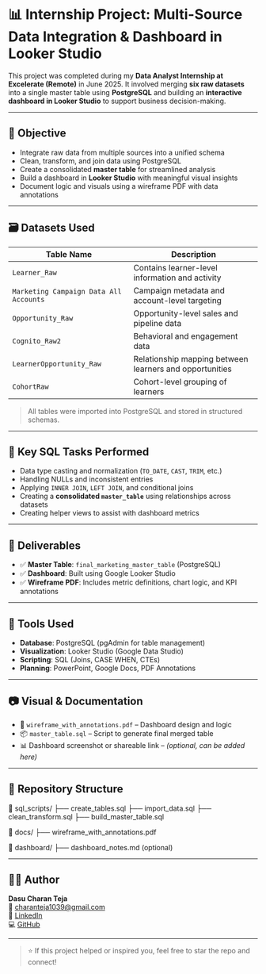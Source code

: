 # 📊 Internship Project: Multi-Source Data Integration & Dashboard in Looker Studio

This project was completed during my **Data Analyst Internship at Excelerate (Remote)** in June 2025. It involved merging **six raw datasets** into a single master table using **PostgreSQL** and building an **interactive dashboard in Looker Studio** to support business decision-making.

---

## 📌 Objective

- Integrate raw data from multiple sources into a unified schema
- Clean, transform, and join data using PostgreSQL
- Create a consolidated **master table** for streamlined analysis
- Build a dashboard in **Looker Studio** with meaningful visual insights
- Document logic and visuals using a wireframe PDF with data annotations

---

## 🗃️ Datasets Used

| Table Name                   | Description                                         |
|-----------------------------|-----------------------------------------------------|
| `Learner_Raw`               | Contains learner-level information and activity     |
| `Marketing Campaign Data All Accounts` | Campaign metadata and account-level targeting |
| `Opportunity_Raw`           | Opportunity-level sales and pipeline data           |
| `Cognito_Raw2`              | Behavioral and engagement data                      |
| `LearnerOpportunity_Raw`    | Relationship mapping between learners and opportunities |
| `CohortRaw`                 | Cohort-level grouping of learners                   |

> All tables were imported into PostgreSQL and stored in structured schemas.

---

## 🧠 Key SQL Tasks Performed

- Data type casting and normalization (`TO_DATE`, `CAST`, `TRIM`, etc.)
- Handling NULLs and inconsistent entries
- Applying `INNER JOIN`, `LEFT JOIN`, and conditional joins
- Creating a **consolidated `master_table`** using relationships across datasets
- Creating helper views to assist with dashboard metrics

---

## 🧾 Deliverables

- ✅ **Master Table**: `final_marketing_master_table` (PostgreSQL)
- ✅ **Dashboard**: Built using Google Looker Studio
- ✅ **Wireframe PDF**: Includes metric definitions, chart logic, and KPI annotations

---

## 🧩 Tools Used

- **Database**: PostgreSQL (pgAdmin for table management)
- **Visualization**: Looker Studio (Google Data Studio)
- **Scripting**: SQL (Joins, CASE WHEN, CTEs)
- **Planning**: PowerPoint, Google Docs, PDF Annotations

---

## 📷 Visual & Documentation

- 📄 `wireframe_with_annotations.pdf` – Dashboard design and logic
- 📦 `master_table.sql` – Script to generate final merged table
- 📊 Dashboard screenshot or shareable link – *(optional, can be added here)*

---

## 📂 Repository Structure

📁 sql_scripts/
├── create_tables.sql
├── import_data.sql
├── clean_transform.sql
├── build_master_table.sql

📁 docs/
├── wireframe_with_annotations.pdf

📁 dashboard/
├── dashboard_notes.md (optional)


---

## 👨‍💻 Author

**Dasu Charan Teja**  
📧 charanteja1039@gmail.com  
🔗 [LinkedIn](https://www.linkedin.com/in/charan-teja-995a0a31a/)  
💻 [GitHub](https://github.com/cherry-10)

---

> ⭐ If this project helped or inspired you, feel free to star the repo and connect!
